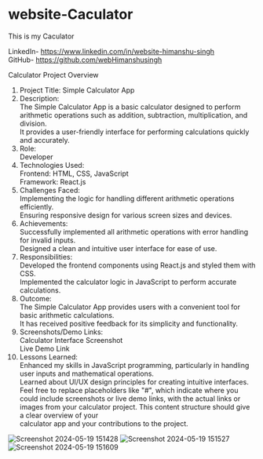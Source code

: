 # website-Caculator
This is my Caculator

LinkedIn- https://www.linkedin.com/in/website-himanshu-singh<br>
GitHub- https://github.com/webHimanshusingh<br>

Calculator Project Overview<br>
1. Project Title: Simple Calculator App<br>
2. Description:<br>
The Simple Calculator App is a basic calculator designed to perform arithmetic operations such as addition, subtraction, multiplication, and division.<br>
It provides a user-friendly interface for performing calculations quickly and accurately.<br>
3. Role:<br>
Developer<br>
4. Technologies Used:<br>
Frontend: HTML, CSS, JavaScript<br>
Framework: React.js<br>
5. Challenges Faced:<br>
Implementing the logic for handling different arithmetic operations efficiently.<br>
Ensuring responsive design for various screen sizes and devices.<br>
6. Achievements:<br>
Successfully implemented all arithmetic operations with error handling for invalid inputs.<br>
Designed a clean and intuitive user interface for ease of use.<br>
7. Responsibilities:<br>
Developed the frontend components using React.js and styled them with CSS.<br>
Implemented the calculator logic in JavaScript to perform accurate calculations.<br>
8. Outcome:<br>
The Simple Calculator App provides users with a convenient tool for basic arithmetic calculations.<br>
It has received positive feedback for its simplicity and functionality.<br>
9. Screenshots/Demo Links:<br>
Calculator Interface Screenshot<br>
Live Demo Link<br>
10. Lessons Learned:<br>
Enhanced my skills in JavaScript programming, particularly in handling user inputs and mathematical operations.<br>
Learned about UI/UX design principles for creating intuitive interfaces.<br>
Feel free to replace placeholders like "#", which indicate where you could include screenshots or live demo links, with the actual links or images from your calculator project. This content structure should give a clear overview of your<br> calculator app and your contributions to the project.<br>

![Screenshot 2024-05-19 151428](https://github.com/webHimanshusingh/website-Caculator/assets/170223793/3eb34a90-beea-489e-ab5c-507f7996f0f8)
![Screenshot 2024-05-19 151527](https://github.com/webHimanshusingh/website-Caculator/assets/170223793/c5548aa0-18f7-4cb1-8d67-00ee8cb1c943)
![Screenshot 2024-05-19 151609](https://github.com/webHimanshusingh/website-Caculator/assets/170223793/c1a1e73d-a77b-442d-a45c-7d7295f148d5)

